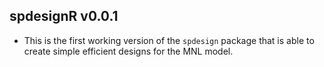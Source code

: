 ## spdesignR v0.0.1
* This is the first working version of the `spdesign` package that is able to create simple efficient designs for the MNL model. 
